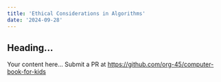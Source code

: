 ```yaml
---
title: 'Ethical Considerations in Algorithms'
date: '2024-09-28'
---
```


## Heading...
Your content here...
Submit a PR at https://github.com/org-45/computer-book-for-kids
